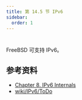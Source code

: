 ```yaml
---
title: 第 14.5 节 IPv6
sidebar:
  order: 1
---
```

# 

FreeBSD 可支持 IPv6。

## 参考资料

- [Chapter 8. IPv6 Internals](https://docs.freebsd.org/en/books/developers-handbook/ipv6/index.html)
- [wiki/IPv6/ToDo](https://wiki.freebsd.org/IPv6/ToDo)
